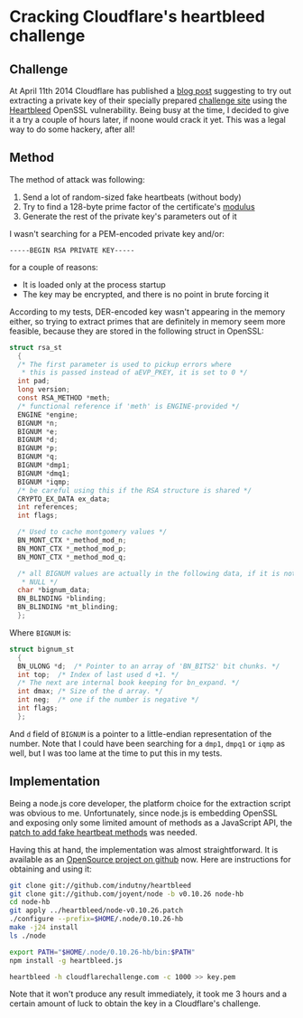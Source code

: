 # Cracking Cloudflare's heartbleed challenge

## Challenge

At April 11th 2014 Cloudflare has published a [blog post][0] suggesting to
try out extracting a private key of their specially prepared
[challenge site][1] using the [Heartbleed][2] OpenSSL vulnerability. Being busy
at the time, I decided to give it a try a couple of hours later, if noone would
crack it yet. This was a legal way to do some hackery, after all!

## Method

The method of attack was following:

1. Send a lot of random-sized fake heartbeats (without body)
2. Try to find a 128-byte prime factor of the certificate's [modulus][3]
3. Generate the rest of the private key's parameters out of it

I wasn't searching for a PEM-encoded private key and/or:

```
-----BEGIN RSA PRIVATE KEY-----
```

for a couple of reasons:

* It is loaded only at the process startup
* The key may be encrypted, and there is no point in brute forcing it

According to my tests, DER-encoded key wasn't appearing in the memory either, so
trying to extract primes that are definitely in memory seem more feasible,
because they are stored in the following struct in OpenSSL:

```C
struct rsa_st
  {
  /* The first parameter is used to pickup errors where
   * this is passed instead of aEVP_PKEY, it is set to 0 */
  int pad;
  long version;
  const RSA_METHOD *meth;
  /* functional reference if 'meth' is ENGINE-provided */
  ENGINE *engine;
  BIGNUM *n;
  BIGNUM *e;
  BIGNUM *d;
  BIGNUM *p;
  BIGNUM *q;
  BIGNUM *dmp1;
  BIGNUM *dmq1;
  BIGNUM *iqmp;
  /* be careful using this if the RSA structure is shared */
  CRYPTO_EX_DATA ex_data;
  int references;
  int flags;

  /* Used to cache montgomery values */
  BN_MONT_CTX *_method_mod_n;
  BN_MONT_CTX *_method_mod_p;
  BN_MONT_CTX *_method_mod_q;

  /* all BIGNUM values are actually in the following data, if it is not
   * NULL */
  char *bignum_data;
  BN_BLINDING *blinding;
  BN_BLINDING *mt_blinding;
  };
```

Where `BIGNUM` is:

```C
struct bignum_st
  {
  BN_ULONG *d;	/* Pointer to an array of 'BN_BITS2' bit chunks. */
  int top;	/* Index of last used d +1. */
  /* The next are internal book keeping for bn_expand. */
  int dmax;	/* Size of the d array. */
  int neg;	/* one if the number is negative */
  int flags;
  };
```

And `d` field of `BIGNUM` is a pointer to a little-endian representation of the
number. Note that I could have been searching for a `dmp1`, `dmpq1` or `iqmp` as
well, but I was too lame at the time to put this in my tests.

## Implementation

Being a node.js core developer, the platform choice for the extraction script
was obvious to me. Unfortunately, since node.js is embedding OpenSSL and
exposing only some limited amount of methods as a JavaScript API, the
[patch to add fake heartbeat methods][4] was needed.

Having this at hand, the implementation was almost straightforward. It is
available as an [OpenSource project on github][5] now. Here are instructions for
obtaining and using it:

```bash
git clone git://github.com/indutny/heartbleed
git clone git://github.com/joyent/node -b v0.10.26 node-hb
cd node-hb
git apply ../heartbleed/node-v0.10.26.patch
./configure --prefix=$HOME/.node/0.10.26-hb
make -j24 install
ls ./node

export PATH="$HOME/.node/0.10.26-hb/bin:$PATH"
npm install -g heartbleed.js

heartbleed -h cloudflarechallenge.com -c 1000 >> key.pem
```

Note that it won't produce any result immediately, it took me 3 hours and a
certain amount of luck to obtain the key in a Cloudflare's challenge.

[0]: http://blog.cloudflare.com/answering-the-critical-question-can-you-get-private-ssl-keys-using-heartbleed
[1]: https://www.cloudflarechallenge.com/heartbleed
[2]: http://heartbleed.com/
[3]: http://en.wikipedia.org/wiki/RSA_(cryptosystem)#Key_generation
[4]: https://github.com/indutny/heartbleed/blob/master/node-v0.10.26.patch
[5]: https://github.com/indutny/heartbleed
